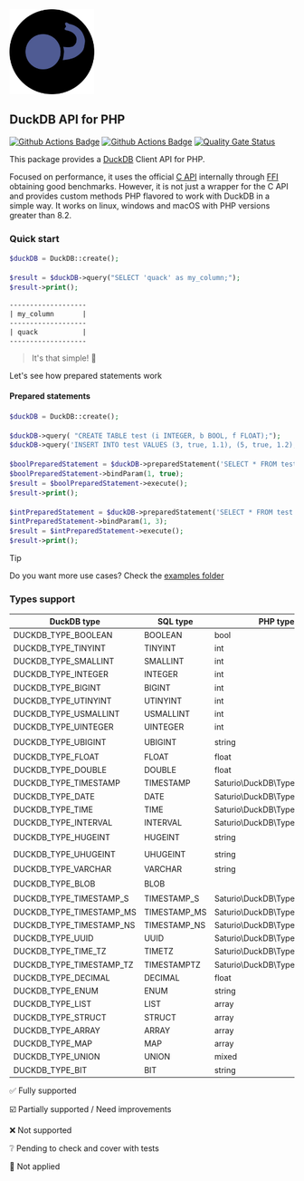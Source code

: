 <img alt="DuckDB logo" src="docs/DuckDB-PHP-logo-noborders.svg" height="150">

## DuckDB API for PHP

[![Github Actions Badge](https://github.com/satur-io/duckdb-php/actions/workflows/php_test_main.yml/badge.svg?branch=main)](https://github.com/satur-io/duckdb-php/actions)
[![Github Actions Badge](https://github.com/satur-io/duckdb-php/actions/workflows/php_test_nightly.yml/badge.svg?branch=main)](https://github.com/satur-io/duckdb-php/actions)
[![Quality Gate Status](https://sonarcloud.io/api/project_badges/measure?project=satur-io_duckdb-php&metric=alert_status&token=4a4bd82eff843d2b4a93bf4552b6db78e598ecfa)](https://sonarcloud.io/summary/new_code?id=satur-io_duckdb-php)

This package provides a [DuckDB](https://github.com/duckdb/duckdb) Client API for PHP.

Focused on performance, it uses the official [C API](https://duckdb.org/docs/api/c/overview.html) internally through [FFI](https://www.php.net/manual/en/book.ffi.php) obtaining good benchmarks.
However, it is not just a wrapper for the C API and provides custom methods PHP flavored to work with DuckDB in a simple way.
It works on linux, windows and macOS with PHP versions greater than 8.2.

### Quick start

```php
$duckDB = DuckDB::create();

$result = $duckDB->query("SELECT 'quack' as my_column;");
$result->print();
```

```
-------------------
| my_column       |
-------------------
| quack           |
-------------------
```

> It's that simple! :duck:

Let's see how prepared statements work

#### Prepared statements
```php
$duckDB = DuckDB::create();

$duckDB->query( "CREATE TABLE test (i INTEGER, b BOOL, f FLOAT);");
$duckDB->query('INSERT INTO test VALUES (3, true, 1.1), (5, true, 1.2), (3, false, 1.1), (3, null, 1.2);');

$boolPreparedStatement = $duckDB->preparedStatement('SELECT * FROM test WHERE b = $1');
$boolPreparedStatement->bindParam(1, true);
$result = $boolPreparedStatement->execute();
$result->print();

$intPreparedStatement = $duckDB->preparedStatement('SELECT * FROM test WHERE i = ?');
$intPreparedStatement->bindParam(1, 3);
$result = $intPreparedStatement->execute();
$result->print();
```

> [!TIP]
> Do you want more use cases? Check the [examples folder](examples)


### Types support
| DuckDB type                | SQL type     | PHP type                      |           Read           |          Bind           |
|----------------------------|--------------|-------------------------------|:------------------------:|:-----------------------:|
| DUCKDB_TYPE_BOOLEAN        | BOOLEAN      | bool                          |    :white_check_mark:    |   :white_check_mark:    |
| DUCKDB_TYPE_TINYINT        | TINYINT      | int                           |    :white_check_mark:    |   :white_check_mark:    |
| DUCKDB_TYPE_SMALLINT       | SMALLINT     | int                           |    :white_check_mark:    |   :white_check_mark:    |
| DUCKDB_TYPE_INTEGER        | INTEGER      | int                           |    :white_check_mark:    |   :white_check_mark:    |
| DUCKDB_TYPE_BIGINT         | BIGINT       | int                           |    :white_check_mark:    |   :white_check_mark:    |
| DUCKDB_TYPE_UTINYINT       | UTINYINT     | int                           |    :white_check_mark:    |   :white_check_mark:    |
| DUCKDB_TYPE_USMALLINT      | USMALLINT    | int                           |    :white_check_mark:    |   :white_check_mark:    |
| DUCKDB_TYPE_UINTEGER       | UINTEGER     | int                           |    :white_check_mark:    |   :white_check_mark:    |
| DUCKDB_TYPE_UBIGINT        | UBIGINT      | string                        | :ballot_box_with_check:  | :ballot_box_with_check: |
| DUCKDB_TYPE_FLOAT          | FLOAT        | float                         |    :white_check_mark:    |   :white_check_mark:    |
| DUCKDB_TYPE_DOUBLE         | DOUBLE       | float                         |    :white_check_mark:    |   :white_check_mark:    |
| DUCKDB_TYPE_TIMESTAMP      | TIMESTAMP    | Saturio\DuckDB\Type\Timestamp |    :white_check_mark:    |   :white_check_mark:    |
| DUCKDB_TYPE_DATE           | DATE         | Saturio\DuckDB\Type\Date      |    :white_check_mark:    |   :white_check_mark:    |
| DUCKDB_TYPE_TIME           | TIME         | Saturio\DuckDB\Type\Time      |    :white_check_mark:    |   :white_check_mark:    |
| DUCKDB_TYPE_INTERVAL	      | INTERVAL     | Saturio\DuckDB\Type\Interval  |    :white_check_mark:    |   :white_check_mark:    |
| DUCKDB_TYPE_HUGEINT        | HUGEINT      | string                        | :ballot_box_with_check:  |     :grey_question:     |
| DUCKDB_TYPE_UHUGEINT       | UHUGEINT     | string                        | :ballot_box_with_check:  |     :grey_question:     |
| DUCKDB_TYPE_VARCHAR        | VARCHAR      | string                        |    :white_check_mark:    |     :grey_question:     |
| DUCKDB_TYPE_BLOB           | BLOB         |                               | :ballot_box_with_check:  |     :grey_question:     |
| DUCKDB_TYPE_TIMESTAMP_S    | TIMESTAMP_S  | Saturio\DuckDB\Type\Timestamp |    :white_check_mark:    |     :grey_question:     |
| DUCKDB_TYPE_TIMESTAMP_MS   | TIMESTAMP_MS | Saturio\DuckDB\Type\Timestamp |    :white_check_mark:    |     :grey_question:     |
| DUCKDB_TYPE_TIMESTAMP_NS   | TIMESTAMP_NS | Saturio\DuckDB\Type\Timestamp |    :white_check_mark:    |     :grey_question:     |
| DUCKDB_TYPE_UUID           | UUID         | Saturio\DuckDB\Type\UUID      |    :white_check_mark:    |     :grey_question:     |
| DUCKDB_TYPE_TIME_TZ        | TIMETZ       | Saturio\DuckDB\Type\Time      |    :white_check_mark:    |     :grey_question:     |
| DUCKDB_TYPE_TIMESTAMP_TZ   | TIMESTAMPTZ  | Saturio\DuckDB\Type\Timestamp |    :white_check_mark:    |     :grey_question:     |
| DUCKDB_TYPE_DECIMAL        | DECIMAL      | float                         |    :white_check_mark:    |     :grey_question:     |
| DUCKDB_TYPE_ENUM           | ENUM         | string                        |    :white_check_mark:    |  :small_blue_diamond:   |
| DUCKDB_TYPE_LIST           | LIST         | array                         |    :white_check_mark:    |  :small_blue_diamond:   |
| DUCKDB_TYPE_STRUCT         | STRUCT       | array                         |    :white_check_mark:    |  :small_blue_diamond:   |
| DUCKDB_TYPE_ARRAY          | ARRAY        | array                         |    :white_check_mark:    |  :small_blue_diamond:   |
| DUCKDB_TYPE_MAP            | MAP          | array                         |    :white_check_mark:    |  :small_blue_diamond:   |
| DUCKDB_TYPE_UNION          | UNION        | mixed                         |    :white_check_mark:    |  :small_blue_diamond:   |
| DUCKDB_TYPE_BIT            | BIT          | string                        |           :x:            |  :small_blue_diamond:   |

:white_check_mark: Fully supported

:ballot_box_with_check: Partially supported / Need improvements

:x: Not supported

:grey_question: Pending to check and cover with tests

:small_blue_diamond: Not applied
